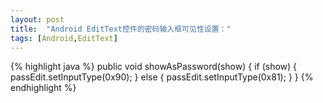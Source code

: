 ```yaml
---
layout: post
title:  "Android EditText控件的密码输入框可见性设置："
tags: [Android,EditText]
---
```

{% highlight java %}
public void showAsPassword(show) {
    if (show) {
     passEdit.setInputType(0x90);
    } else {
     passEdit.setInputType(0x81);
    }
}
{% endhighlight %}
